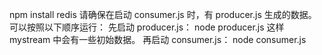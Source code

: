  npm install redis 
请确保在启动 consumer.js 时，有 producer.js 生成的数据。可以按照以下顺序运行：
先启动 producer.js：
node producer.js
这样 mystream 中会有一些初始数据。
再启动 consumer.js：
node consumer.js
